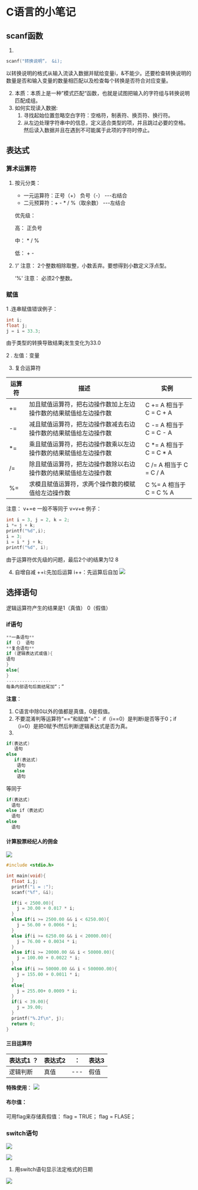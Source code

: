 # C语言的小笔记
## scanf函数
1.
```c
scanf("转换说明“， &i);    
```
 以转换说明的格式从输入流读入数据并赋给变量i，&不能少。还要检查转换说明的数量是否和输入变量的数量相匹配以及检查每个转换是否符合对应变量。
 
2. 本质：本质上是一种”模式匹配“函数，也就是试图把输入的字符组与转换说明匹配成组。
3. 如何实现读入数据:
    1. 寻找起始位置忽略空白字符：空格符，制表符、换页符、换行符。
    1. 从左边处理字符串中的信息，定义适合类型的项，并且跳过必要的空格。然后读入数据并且在遇到不可能属于此项的字符时停止。
## 表达式
### 算术运算符
1. 按元分类：                              
   * 一元运算符：正号（+）   负号（-） ---右结合       
   * 二元预算符：+ - * / %（取余数） ---左结合
   
   优先级：
   
     高： 正负号
     
     中： * / %
     
     低：  + -
2. ‘/’ 注意： 2个整数相除取整，小数丢弃。要想得到小数定义浮点型。

   ‘%' 注意： 必须2个整数。
### 赋值
1 .连串赋值错误例子：

```c
int i;
float j;
j = i = 33.3;
```
由于类型的转换导致结果j发生变化为33.0

2 . 左值：变量

3. 复合运算符

运算符 |描述 |实例
------|-----|----
+= |加且赋值运算符，把右边操作数加上左边操作数的结果赋值给左边操作数 |C += A 相当于 C = C + A
-= |减且赋值运算符，把左边操作数减去右边操作数的结果赋值给左边操作数 |C -= A 相当于 C = C - A
*= |乘且赋值运算符，把右边操作数乘以左边操作数的结果赋值给左边操作数 |C *= A 相当于 C = C * A
/= |除且赋值运算符，把左边操作数除以右边操作数的结果赋值给左边操作数 |C /= A 相当于 C = C / A
%= |求模且赋值运算符，求两个操作数的模赋值给左边操作数 |C %= A 相当于 C = C % A

注意：  v+=e 一般不等同于 v=v+e
例子：
```c
int i = 3, j = 2, k = 2;
i *= j + k;
printf("%d",i);
i = 3;
i = i * j + k;
printf("%d", i);
```
由于运算符优先级的问题，最后2个i的结果为12 8

4. 自增自减
++i:先加后运算
i++：先运算后自加
![](https://imgsa.baidu.com/baike/c0%3Dbaike92%2C5%2C5%2C92%2C30/sign=5faca01b938fa0ec6bca6c5f47fe328b/8d5494eef01f3a291089b7e69b25bc315c607c50.jpg)
## 选择语句
逻辑运算符产生的结果是1（真值）  0（假值）
### if语句
```c
**一条语句**
if （） 语句
**复合语句**
if (逻辑表达式或值){
语句
}
else{
}
-----------------
每条内部语句后面结尾加“；”
```
**注意**：

1. C语言中除0以外的值都是真值，0是假值。
1. 不要混淆判等运算符“==”和赋值“=”： if（i==0）是判断i是否等于0；if（i=0）是把0赋予i然后判断逻辑表达式是否为真。
1.
```c
if(表达式)
   语句
else
   if(表达式)
    语句
   else
    语句
```
等同于
```c
if(表达式)
  语句
else if（表达式）
  语句
else
  语句
```
#### 计算股票经纪人的佣金

![](http://p1.bqimg.com/1949/258ac4df9c5a610as.png)
```c
#include <stdio.h>

int main(void){
  float i,j;
  printf("i = :");
  scanf("%f", &i);

  if(i < 2500.00){
    j = 30.00 + 0.017 * i;
  }
  else if(i >= 2500.00 && i < 6250.00){
    j = 56.00 + 0.0066 * i;
  }
  else if(i >= 6250.00 && i < 20000.00){
    j = 76.00 + 0.0034 * i;
  }
  else if(i >= 20000.00 && i < 50000.00){
    j = 100.00 + 0.0022 * i;
  }
  else if(i >= 50000.00 && i < 500000.00){
    j = 155.00 + 0.0011 * i;
  }
  else{
    j = 255.00+ 0.0009 * i;
  }
  if(i < 39.00){
    j = 39.00;
  }
  printf("%.2f\n", j);
  return 0;
}
```
#### 三目运算符
表达式1 ？| 表达式2 | ： | 表达3
--------|-------|-----|-----
 逻辑判断 |  真值   | --- |  假值
 
 **特殊使用**：
 ![](http://p1.bpimg.com/1949/fa0f96fb1e78c921s.png)
 
####  布尔值：
可用flag来存储真假值：
flag = TRUE；
flag = FLASE； 

### switch语句
![](http://p1.bpimg.com/1949/3951595d6a2d904as.png)  

![](http://p1.bpimg.com/1949/f21c3f9d0225b166s.png)

1. 用switch语句显示法定格式的日期

![](http://p1.bpimg.com/1949/314127269f2a0d87s.png)
